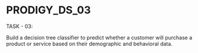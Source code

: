 # PRODIGY_DS_03
TASK - 03:

Build a decision tree classifier to predict whether a customer will purchase a product or service based on their demographic and behavioral data.
